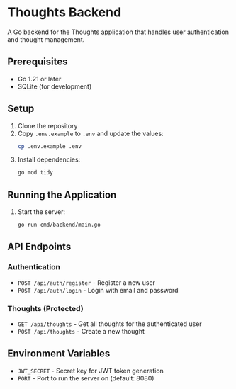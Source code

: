 # Thoughts Backend

A Go backend for the Thoughts application that handles user authentication and thought management.

## Prerequisites

- Go 1.21 or later
- SQLite (for development)

## Setup

1. Clone the repository
2. Copy `.env.example` to `.env` and update the values:
   ```bash
   cp .env.example .env
   ```
3. Install dependencies:
   ```bash
   go mod tidy
   ```

## Running the Application

1. Start the server:
   ```bash
   go run cmd/backend/main.go
   ```

## API Endpoints

### Authentication

- `POST /api/auth/register` - Register a new user
- `POST /api/auth/login` - Login with email and password

### Thoughts (Protected)

- `GET /api/thoughts` - Get all thoughts for the authenticated user
- `POST /api/thoughts` - Create a new thought

## Environment Variables

- `JWT_SECRET` - Secret key for JWT token generation
- `PORT` - Port to run the server on (default: 8080)
